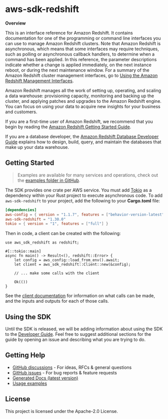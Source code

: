 # aws-sdk-redshift

__Overview__

This is an interface reference for Amazon Redshift. It contains documentation for one of the programming or command line interfaces you can use to manage Amazon Redshift clusters. Note that Amazon Redshift is asynchronous, which means that some interfaces may require techniques, such as polling or asynchronous callback handlers, to determine when a command has been applied. In this reference, the parameter descriptions indicate whether a change is applied immediately, on the next instance reboot, or during the next maintenance window. For a summary of the Amazon Redshift cluster management interfaces, go to [Using the Amazon Redshift Management Interfaces](https://docs.aws.amazon.com/redshift/latest/mgmt/using-aws-sdk.html).

Amazon Redshift manages all the work of setting up, operating, and scaling a data warehouse: provisioning capacity, monitoring and backing up the cluster, and applying patches and upgrades to the Amazon Redshift engine. You can focus on using your data to acquire new insights for your business and customers.

If you are a first-time user of Amazon Redshift, we recommend that you begin by reading the [Amazon Redshift Getting Started Guide](https://docs.aws.amazon.com/redshift/latest/gsg/getting-started.html).

If you are a database developer, the [Amazon Redshift Database Developer Guide](https://docs.aws.amazon.com/redshift/latest/dg/welcome.html) explains how to design, build, query, and maintain the databases that make up your data warehouse.

## Getting Started

> Examples are available for many services and operations, check out the
> [examples folder in GitHub](https://github.com/awslabs/aws-sdk-rust/tree/main/examples).

The SDK provides one crate per AWS service. You must add [Tokio](https://crates.io/crates/tokio)
as a dependency within your Rust project to execute asynchronous code. To add `aws-sdk-redshift` to
your project, add the following to your **Cargo.toml** file:

```toml
[dependencies]
aws-config = { version = "1.1.7", features = ["behavior-version-latest"] }
aws-sdk-redshift = "1.30.0"
tokio = { version = "1", features = ["full"] }
```

Then in code, a client can be created with the following:

```rust,no_run
use aws_sdk_redshift as redshift;

#[::tokio::main]
async fn main() -> Result<(), redshift::Error> {
    let config = aws_config::load_from_env().await;
    let client = aws_sdk_redshift::Client::new(&config);

    // ... make some calls with the client

    Ok(())
}
```

See the [client documentation](https://docs.rs/aws-sdk-redshift/latest/aws_sdk_redshift/client/struct.Client.html)
for information on what calls can be made, and the inputs and outputs for each of those calls.

## Using the SDK

Until the SDK is released, we will be adding information about using the SDK to the
[Developer Guide](https://docs.aws.amazon.com/sdk-for-rust/latest/dg/welcome.html). Feel free to suggest
additional sections for the guide by opening an issue and describing what you are trying to do.

## Getting Help

* [GitHub discussions](https://github.com/awslabs/aws-sdk-rust/discussions) - For ideas, RFCs & general questions
* [GitHub issues](https://github.com/awslabs/aws-sdk-rust/issues/new/choose) - For bug reports & feature requests
* [Generated Docs (latest version)](https://awslabs.github.io/aws-sdk-rust/)
* [Usage examples](https://github.com/awslabs/aws-sdk-rust/tree/main/examples)

## License

This project is licensed under the Apache-2.0 License.

